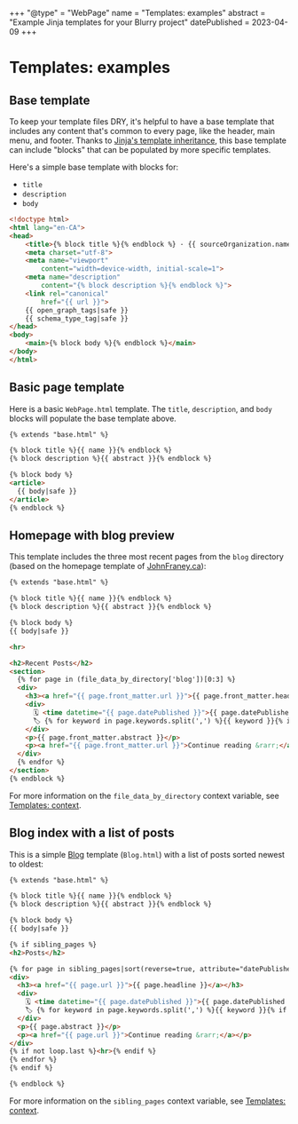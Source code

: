 +++
"@type" = "WebPage"
name = "Templates: examples"
abstract = "Example Jinja templates for your Blurry project"
datePublished = 2023-04-09
+++

# Templates: examples

## Base template

To keep your template files DRY, it's helpful to have a base template that includes any content that's common to every page, like the header, main menu, and footer.
Thanks to [Jinja's template inheritance](https://jinja.palletsprojects.com/en/3.1.x/templates/#template-inheritance), this base template can include "blocks" that can be populated by more specific templates.

Here's a simple base template with blocks for:

- `title`
- `description`
- `body`

```html
<!doctype html>
<html lang="en-CA">
<head>
    <title>{% block title %}{% endblock %} · {{ sourceOrganization.name }}</title>
    <meta charset="utf-8">
    <meta name="viewport"
        content="width=device-width, initial-scale=1">
    <meta name="description"
        content="{% block description %}{% endblock %}">
    <link rel="canonical"
        href="{{ url }}">
    {{ open_graph_tags|safe }}
    {{ schema_type_tag|safe }}
</head>
<body>
    <main>{% block body %}{% endblock %}</main>
</body>
</html>
```

## Basic page template

Here is a basic `WebPage.html` template.
The `title`, `description`, and `body` blocks will populate the base template above.

```html
{% extends "base.html" %}

{% block title %}{{ name }}{% endblock %}
{% block description %}{{ abstract }}{% endblock %}

{% block body %}
<article>
  {{ body|safe }}
</article>
{% endblock %}
```

## Homepage with blog preview

This template includes the three most recent pages from the `blog` directory (based on the homepage template of [JohnFraney.ca](https://johnfraney.ca/)):

```html
{% extends "base.html" %}

{% block title %}{{ name }}{% endblock %}
{% block description %}{{ abstract }}{% endblock %}

{% block body %}
{{ body|safe }}

<hr>

<h2>Recent Posts</h2>
<section>
  {% for page in (file_data_by_directory['blog'])[0:3] %}
  <div>
    <h3><a href="{{ page.front_matter.url }}">{{ page.front_matter.headline }}</a></h3>
    <div>
      🗓 <time datetime="{{ page.datePublished }}">{{ page.datePublished }}</time> ·
      🏷 {% for keyword in page.keywords.split(',') %}{{ keyword }}{% if not loop.last %}, {% endif %}{% endfor %}
    </div>
    <p>{{ page.front_matter.abstract }}</p>
    <p><a href="{{ page.front_matter.url }}">Continue reading &rarr;</a></p>
  </div>
  {% endfor %}
</section>
{% endblock %}
```

For more information on the `file_data_by_directory` context variable, see [Templates: context](./context.md).

## Blog index with a list of posts

This is a simple [Blog](https://schema.org/Blog) template (`Blog.html`) with a list of posts sorted newest to oldest:

```html
{% extends "base.html" %}

{% block title %}{{ name }}{% endblock %}
{% block description %}{{ abstract }}{% endblock %}

{% block body %}
{{ body|safe }}

{% if sibling_pages %}
<h2>Posts</h2>

{% for page in sibling_pages|sort(reverse=true, attribute="datePublished") %}
<div>
  <h3><a href="{{ page.url }}">{{ page.headline }}</a></h3>
  <div>
    🗓 <time datetime="{{ page.datePublished }}">{{ page.datePublished }}</time> ·
    🏷 {% for keyword in page.keywords.split(',') %}{{ keyword }}{% if not loop.last %}, {% endif %}{% endfor %}
  </div>
  <p>{{ page.abstract }}</p>
  <p><a href="{{ page.url }}">Continue reading &rarr;</a></p>
</div>
{% if not loop.last %}<hr>{% endif %}
{% endfor %}
{% endif %}

{% endblock %}
```

For more information on the `sibling_pages` context variable, see [Templates: context](./context.md).
